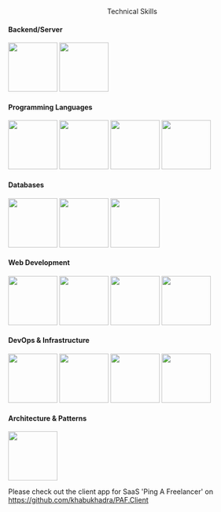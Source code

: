 <p style="text-align: center;">
Technical Skills
</p>
<html>
  <h4>Backend/Server</h5>
<span>
<img src="https://cdn.jsdelivr.net/gh/devicons/devicon@latest/icons/nodejs/nodejs-original-wordmark.svg" height="100" />
<img src="https://cdn.jsdelivr.net/gh/devicons/devicon@latest/icons/fastapi/fastapi-original.svg" height="100" />
  <br>
  <h4>Programming Languages</h5>
    <img src="https://cdn.jsdelivr.net/gh/devicons/devicon@latest/icons/cplusplus/cplusplus-plain.svg" height="100" />
    <img src="https://cdn.jsdelivr.net/gh/devicons/devicon@latest/icons/python/python-original.svg" height="100"/>
    <img src="https://cdn.jsdelivr.net/gh/devicons/devicon@latest/icons/javascript/javascript-plain.svg" height="100"/>
    <img src="https://cdn.jsdelivr.net/gh/devicons/devicon@latest/icons/java/java-original-wordmark.svg" height="100"/>
  <h4>Databases</h5>
    <img src="https://cdn.jsdelivr.net/gh/devicons/devicon@latest/icons/mongodb/mongodb-original-wordmark.svg" height="100"/>
    
  <img src="https://cdn.jsdelivr.net/gh/devicons/devicon@latest/icons/redis/redis-original.svg" height="100" />

  
  <img src="https://cdn.jsdelivr.net/gh/devicons/devicon@latest/icons/mysql/mysql-original.svg" height="100" />
          
  <h4>Web Development</h5>
  
  <img src="https://cdn.jsdelivr.net/gh/devicons/devicon@latest/icons/blazor/blazor-original.svg" height="100"/>
  <img src="https://raw.githubusercontent.com/souravpal01/souravpal01/master/img/web/ms/rest.png" height="100"/>
  
  <img src="https://cdn.jsdelivr.net/gh/devicons/devicon@latest/icons/html5/html5-original.svg" height="100"/>
          
  <img src="https://cdn.jsdelivr.net/gh/devicons/devicon@latest/icons/css3/css3-original.svg" height="100"/>
            <h4>DevOps & Infrastructure</h5>
  <img src="https://cdn.jsdelivr.net/gh/devicons/devicon@latest/icons/docker/docker-plain.svg" height="100"/>

  
  <img src="https://cdn.jsdelivr.net/gh/devicons/devicon@latest/icons/azure/azure-original.svg" height="100"/>

          
  <img src="https://cdn.jsdelivr.net/gh/devicons/devicon@latest/icons/git/git-original.svg" height="100"/>
  <img src="https://raw.githubusercontent.com/souravpal01/souravpal01/master/img/other/jira.png" height="100" />
                      <h4>Architecture & Patterns</h5>

  <img src="https://raw.githubusercontent.com/souravpal01/souravpal01/master/img/web/security/jwt.png" height="100" />

  
</span>
</html>

Please check out the client app for SaaS 'Ping A  Freelancer' on https://github.com/khabukhadra/PAF.Client
